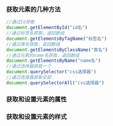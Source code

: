 ### 获取元素的几种方法

```js
//通过Id获取
document.getElementById("id名")
//通过标签名获取，返回数组
document.getElementsByTagName("标签名")
//通过类名获取，返回数组
document.getElementsByClassName("类名")
//通过元素的name名获取，返回数组
document.getElementsByName("name名")
//通过选择器获取一个
document.querySelector("css选择器")
//通过选择器获取全部
document.querySelectorAll("css选择器")
```

### 获取和设置元素的属性

### 获取和设置元素的样式

